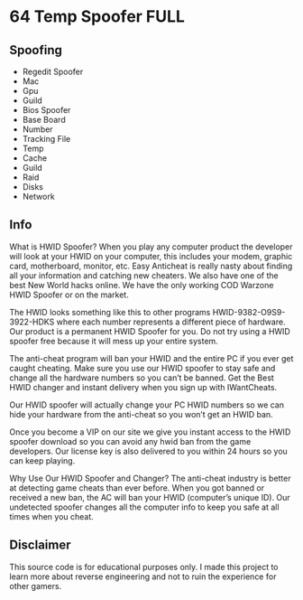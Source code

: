 # 64 Temp Spoofer FULL

## Spoofing
* Regedit Spoofer
* Mac
* Gpu
* Guild
* Bios Spoofer
* Base Board
* Number
* Tracking File
* Temp
* Cache 
* Guild
* Raid 
* Disks
* Network

## Info
What is HWID Spoofer? When you play any computer product the developer will look at your HWID on your computer, this includes your modem, graphic card, motherboard, monitor, etc. Easy Anticheat is really nasty about finding all your information and catching new cheaters. We also have one of the best New World hacks online. We have the only working COD Warzone HWID Spoofer or on the market.

The HWID looks something like this to other programs HWID-9382-O9S9-3922-HDKS where each number represents a different piece of hardware. Our product is a permanent HWID Spoofer for you. Do not try using a HWID spoofer free because it will mess up your entire system.

The anti-cheat program will ban your HWID and the entire PC if you ever get caught cheating. Make sure you use our HWID spoofer to stay safe and change all the hardware numbers so you can’t be banned. Get the Best HWID changer and instant delivery when you sign up with IWantCheats.

Our HWID spoofer will actually change your PC HWID numbers so we can hide your hardware from the anti-cheat so you won’t get an HWID ban.

Once you become a VIP on our site we give you instant access to the HWID spoofer download so you can avoid any hwid ban from the game developers. Our license key is also delivered to you within 24 hours so you can keep playing.

Why Use Our HWID Spoofer and Changer? The anti-cheat industry is better at detecting game cheats than ever before. When you got banned or received a new ban, the AC will ban your HWID (computer’s unique ID). Our undetected spoofer changes all the computer info to keep you safe at all times when you cheat.

## Disclaimer
This source code is for educational purposes only. I made this project to learn more about reverse engineering and not to ruin the experience for other gamers.
